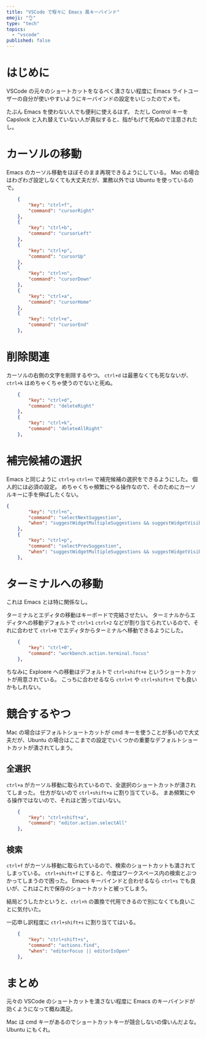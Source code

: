 ```yaml
---
title: "VSCode で程々に Emacs 風キーバインド"
emoji: "👌"
type: "tech"
topics:
  - "vscode"
published: false
---
```


# はじめに

VSCode の元々のショートカットをなるべく潰さない程度に Emacs ライトユーザーの自分が使いやすいようにキーバインドの設定をいじったのでメモ。

たぶん Emacs を使わない人でも便利に使えるはず。
ただし Control キーを Capslock と入れ替えていない人が真似すると、指がもげて死ぬので注意されたし。

# カーソルの移動

Emacs のカーソル移動をほぼそのまま再現できるようにしている。
Mac の場合はわざわざ設定しなくても大丈夫だが、業務以外では Ubuntu を使っているので。

```json
    {
        "key": "ctrl+f",
        "command": "cursorRight"
    },
    {
        "key": "ctrl+b",
        "command": "cursorLeft"
    },
    {
        "key": "ctrl+p",
        "command": "cursorUp"
    },
    {
        "key": "ctrl+n",
        "command": "cursorDown"
    },
    {
        "key": "ctrl+a",
        "command": "cursorHome"
    },
    {
        "key": "ctrl+e",
        "command": "cursorEnd"
    },
```

# 削除関連

カーソルの右側の文字を削除するやつ。
`ctrl+d` は最悪なくても死なないが、`ctrl+k` はめちゃくちゃ使うのでないと死ぬ。

```json
    {
        "key": "ctrl+d",
        "command": "deleteRight"
    },
    {
        "key": "ctrl+k",
        "command": "deleteAllRight"
    },
```

# 補完候補の選択

Emacs と同じように `ctrl+p` `ctrl+n` で補完候補の選択をできるようにした。
個人的には必須の設定。
めちゃくちゃ頻繁にやる操作なので、そのためにカーソルキーに手を伸ばしたくない。

```json
{
        "key": "ctrl+n",
        "command": "selectNextSuggestion",
        "when": "suggestWidgetMultipleSuggestions && suggestWidgetVisible && textInputFocus || suggestWidgetVisible && textInputFocus && !suggestWidgetHasFocusedSuggestion"
    },
    {
        "key": "ctrl+p",
        "command": "selectPrevSuggestion",
        "when": "suggestWidgetMultipleSuggestions && suggestWidgetVisible && textInputFocus || suggestWidgetVisible && textInputFocus && !suggestWidgetHasFocusedSuggestion"
    },
```

# ターミナルへの移動

これは Emacs とは特に関係なし。

ターミナルとエディタの移動はキーボードで完結させたい。
ターミナルからエディタへの移動デフォルトで `ctrl+1` `ctrl+2` などが割り当てられているので、それに合わせて `ctrl+0` でエディタからターミナルへ移動できるようにした。

```json
    {
        "key": "ctrl+0",
        "command": "workbench.action.terminal.focus"
    },
```

ちなみに Exploere への移動はデフォルトで `ctrl+shift+e` というショートカットが用意されている。
こっちに合わせるなら `ctrl+t` や `ctrl+shift+t` でも良いかもしれない。

# 競合するやつ

Mac の場合はデフォルトショートカットが cmd キーを使うことが多いので大丈夫だが、Ubuntu の場合はここまでの設定でいくつかの重要なデフォルトショートカットが潰されてしまう。

## 全選択

`ctrl+a` がカーソル移動に取られているので、全選択のショートカットが潰されてしまった。
仕方がないので `ctrl+shift+a` に割り当てている。
まあ頻繁にやる操作ではないので、それほど困ってはいない。

```json
    {
        "key": "ctrl+shift+a",
        "command": "editor.action.selectAll"
    },
```


## 検索

`ctrl+f` がカーソル移動に取られているので、検索のショートカットも潰されてしまっている。
`ctrl+shift+f` にすると、今度はワークスペース内の検索とぶつかってしまうので困った。
Emacs キーバインドと合わせるなら `ctrl+s` でも良いが、これはこれで保存のショートカットと被ってしまう。

結局どうしたかというと、`ctrl+h` の置換で代用できるので別になくても良いことに気付いた。

一応申し訳程度に `ctrl+shift+s` に割り当ててはいる。

```json
    {
        "key": "ctrl+shift+s",
        "command": "actions.find",
        "when": "editorFocus || editorIsOpen"
    },
```

# まとめ

元々の VSCode のショートカットを潰さない程度に Emacs のキーバインドが効くようになって概ね満足。

Mac は cmd キーがあるのでショートカットキーが競合しないの偉いんだよな。
Ubuntu にもくれ。
